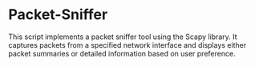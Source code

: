 # Packet-Sniffer
This script implements a packet sniffer tool using the Scapy library. It captures packets from a specified network interface and displays either packet summaries or detailed information based on user preference.
